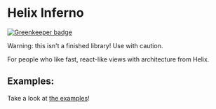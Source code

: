 # Helix Inferno

[![Greenkeeper badge](https://badges.greenkeeper.io/josephluck/helix-inferno.svg)](https://greenkeeper.io/)

Warning: this isn't a finished library! Use with caution.

For people who like fast, react-like views with architecture from Helix.

## Examples:
Take a look at [the examples](examples)!
